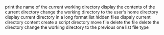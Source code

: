 print the name of the current working directory
display the contents of the current directory
change the working directory to the user's home directory
display current directory in a long format
list hidden files
dispaly current directory content
create a script directory
move file
delete the file
delete the directory
change the working directory to the previous one
list
file type
